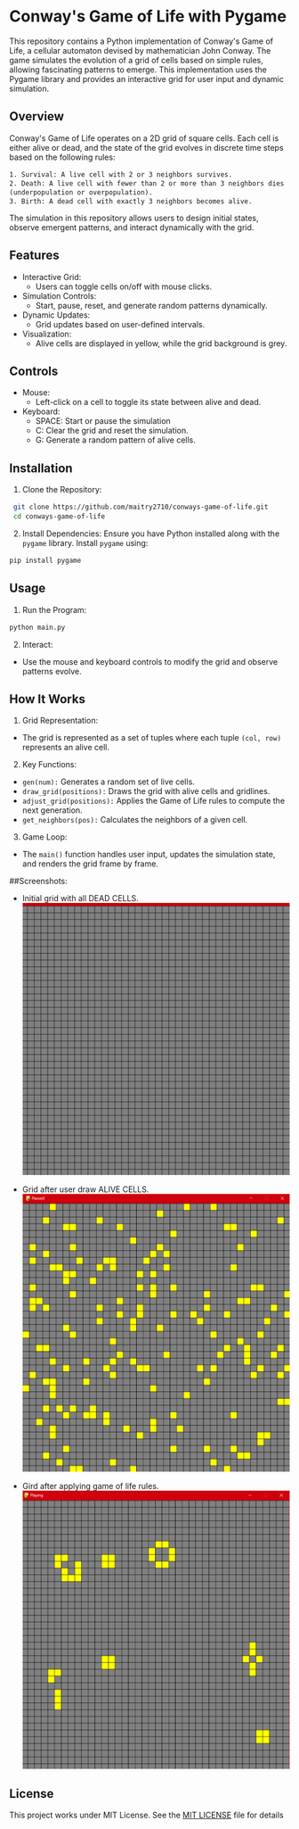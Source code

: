 # Conway's Game of Life with Pygame

This repository contains a Python implementation of Conway's Game of Life, a cellular automaton devised by mathematician John Conway. The game simulates the evolution of a grid of cells based on simple rules, allowing fascinating patterns to emerge. This implementation uses the Pygame library and provides an interactive grid for user input and dynamic simulation.


## Overview
Conway's Game of Life operates on a 2D grid of square cells. Each cell is either alive or dead, and the state of the grid evolves in discrete time steps based on the following rules:

    1. Survival: A live cell with 2 or 3 neighbors survives.
    2. Death: A live cell with fewer than 2 or more than 3 neighbors dies (underpopulation or overpopulation).
    3. Birth: A dead cell with exactly 3 neighbors becomes alive.
The simulation in this repository allows users to design initial states, observe emergent patterns, and interact dynamically with the grid.
## Features

- Interactive Grid:
   - Users can toggle cells on/off with mouse clicks.
- Simulation Controls:
   - Start, pause, reset, and generate random patterns dynamically.
- Dynamic Updates:
   - Grid updates based on user-defined intervals.
- Visualization:
   - Alive cells are displayed in yellow, while the grid background is grey.



## Controls

- Mouse:
   - Left-click on a cell to toggle its state between alive and dead.
- Keyboard:
   - SPACE: Start or pause the simulation
   - C: Clear the grid and reset the simulation.
   - G: Generate a random pattern of alive cells.
   
## Installation

1. Clone the Repository:

```bash
 git clone https://github.com/maitry2710/conways-game-of-life.git
 cd conways-game-of-life

```
2. Install Dependencies: Ensure you have Python installed along with the ```pygame``` library. Install ```pygame``` using:

```bash
pip install pygame
```
## Usage

1. Run the Program:

```bash
python main.py
```
2. Interact:
- Use the mouse and keyboard controls to modify the grid and observe patterns evolve.




## How It Works
1. Grid Representation:

- The grid is represented as a set of tuples where each tuple ```(col, row)``` represents an alive cell.
2. Key Functions:

- ```gen(num):``` Generates a random set of live cells.
- ```draw_grid(positions):``` Draws the grid with alive cells and gridlines.
- ```adjust_grid(positions):``` Applies the Game of Life rules to compute the next generation.
- ```get_neighbors(pos):``` Calculates the neighbors of a given cell.
3. Game Loop:

- The ```main()``` function handles user input, updates the simulation state, and renders the grid frame by frame.

##Screenshots:
- Initial grid with all DEAD CELLS.
     ![image description](https://github.com/maitry2710/conways-game-of-life/blob/ebd47ee5d7802dde1860f8d055d0b8d592e379e4/Screenshot%202024-12-02%20142348.png)

- Grid after user draw ALIVE CELLS.
     ![image description](https://github.com/maitry2710/conways-game-of-life/blob/ebd47ee5d7802dde1860f8d055d0b8d592e379e4/Screenshot%202024-12-02%20142408.png)

- Gird after applying game of life rules.
     ![image description](https://github.com/maitry2710/conways-game-of-life/blob/ebd47ee5d7802dde1860f8d055d0b8d592e379e4/Screenshot%202024-12-02%20142433.png)
## License

This project works under MIT License. See the [MIT LICENSE](https://choosealicense.com/licenses/mit/) file for details

